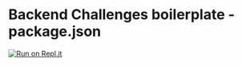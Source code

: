 # Backend Challenges boilerplate - package.json
[![Run on Repl.it](https://repl.it/@budnickip/boilerplate-npm#README.md)](https://repl.it/@budnickip/boilerplate-npm#README.md)